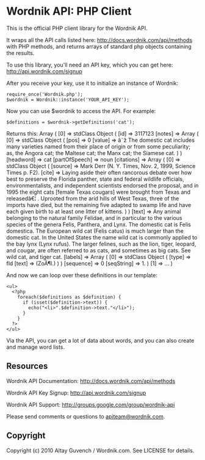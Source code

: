 Wordnik API: PHP Client
=======================

This is the official PHP client library for the Wordnik API.

It wraps all the API calls listed here: <http://docs.wordnik.com/api/methods>
with PHP methods, and returns arrays of standard php objects containing the results.

To use this library, you'll need an API key, which you can get here:
<http://api.wordnik.com/signup>

After you receive your key, use it to initialize an instance of Wordnik: 

    require_once('Wordnik.php');
    $wordnik = Wordnik::instance('YOUR_API_KEY');

Now you can use $wordnik to access the API.  For example:

    $definitions = $wordnik->getDefinitions('cat');

Returns this: 
    Array ( [0] => stdClass Object ( [id] => 3117123 [notes] => Array ( [0] => stdClass Object ( [pos] => 0 [value] => â˜ž The domestic cat includes many varieties named from their place of origin or from some peculiarity; as, the Angora cat; the Maltese cat; the Manx cat; the Siamese cat. ) ) [headword] => cat [partOfSpeech] => noun [citations] => Array ( [0] => stdClass Object ( [source] => Mark Derr (N. Y. Times, Nov. 2, 1999, Science Times p. F2). [cite] => Laying aside their often rancorous debate over how best to preserve the Florida panther, state and federal wildlife officials, environmentalists, and independent scientists endorsed the proposal, and in 1995 the eight cats [female Texas cougars] were brought from Texas and releasedâ€¦ . Uprooted from the arid hills of West Texas, three of the imports have died, but the remaining five adapted to swamp life and have each given birth to at least one litter of kittens. ) ) [text] => Any animal belonging to the natural family Felidae, and in particular to the various species of the genera Felis, Panthera, and Lynx. The domestic cat is Felis domestica. The European wild cat (Felis catus) is much larger than the domestic cat. In the United States the name wild cat is commonly applied to the bay lynx (Lynx rufus). The larger felines, such as the lion, tiger, leopard, and cougar, are often referred to as cats, and sometimes as big cats. See wild cat, and tiger cat. [labels] => Array ( [0] => stdClass Object ( [type] => fld [text] => (ZoÃ¶l.) ) ) [sequence] => 0 [seqString] => 1. ) [1] => ... )

And now we can loop over these definitions in our template:

    <ul>
      <?php 
        foreach($definitions as $definition) {
          if (isset($definition->text)) {
            echo("<li>".$definition->text."</li>");
          }
        }
      ?>
    </ul>

Via the API, you can get a lot of data about words, and you can also create
and manage word lists.

Resources
---------
Wordnik API Documentation: <http://docs.wordnik.com/api/methods>

Wordnik API Key Signup: <http://api.wordnik.com/signup>

Wordnik API Support: <http://groups.google.com/group/wordnik-api>

Please send comments or questions to <apiteam@wordnik.com>.

Copyright
---------

Copyright (c) 2010 Altay Guvench / Wordnik.com. See LICENSE for details.
